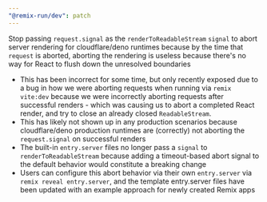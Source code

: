 ```yaml
---
"@remix-run/dev": patch
---
```


Stop passing `request.signal` as the `renderToReadableStream` `signal` to abort server rendering for cloudflare/deno runtimes because by the time that `request` is aborted, aborting the rendering is useless because there's no way for React to flush down the unresolved boundaries

- This has been incorrect for some time, but only recently exposed due to a bug in how we were aborting requests when running via `remix vite:dev` because we were incorrectly aborting requests after successful renders - which was causing us to abort a completed React render, and try to close an already closed `ReadableStream`.
- This has likely not shown up in any production scenarios because cloudflare/deno production runtimes are (correctly) not aborting the `request.signal` on successful renders
- The built-in `entry.server` files no longer pass a `signal` to `renderToReadableStream` because adding a timeout-based abort signal to the default behavior would constitute a breaking change
- Users can configure this abort behavior via their own `entry.server` via `remix reveal entry.server`, and the template entry.server files have been updated with an example approach for newly created Remix apps
